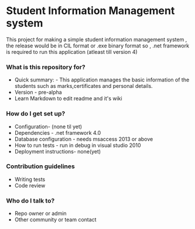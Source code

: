 # Student Information Management system #

This project for making a simple student information management system , the release would be in CIL format
or .exe binary format so , .net framework is required to run this application (atleast till version 4)

### What is this repository for? ###

* Quick summary: - This application manages the basic information of the students such as marks,certificates
and personal details.
* Version - pre-alpha
* Learn Markdown to edit readme and it's wiki

### How do I get set up? ###

* Configuration- (none til yet)
* Dependencies - .net framework 4.0
* Database configuration - needs msaccess 2013 or above
* How to run tests - run in debug in visual studio 2010
* Deployment instructions- none(yet)

### Contribution guidelines ###

* Writing tests
* Code review

### Who do I talk to? ###

* Repo owner or admin
* Other community or team contact
